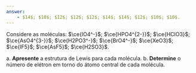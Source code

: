 ```yaml
---
answer:
    - $14$; $10$; $12$; $12$; $12$; $14$; $14$; $12$; $10$; $10$.
---
```


Considere as moléculas: $\ce{IO4^-}$; $\ce{HPO4^{2-}}$; $\ce{HClO3}$; $\ce{AsO4^{3-}}$; $\ce{H2PO3^-}$; $\ce{BrO4^-}$; $\ce{XeO3}$; $\ce{IF5}$; $\ce{AsF5}$; $\ce{H2SO3}$.

a. **Apresente** a estrutura de Lewis para cada molécula.
b. **Determine** o número de elétron em torno do átomo central de cada molécula.

